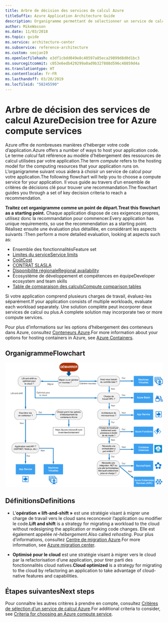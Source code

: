 ```yaml
---
title: Arbre de décision des services de calcul Azure
titleSuffix: Azure Application Architecture Guide
description: Organigramme permettant de sélectionner un service de calcul.
author: MikeWasson
ms.date: 11/03/2018
ms.topic: guide
ms.service: architecture-center
ms.subservice: reference-architecture
ms.custom: seojan19
ms.openlocfilehash: e3df1cbdd049e8c40597a85eca29899d8d0d1bc3
ms.sourcegitcommit: c053e6edb429299a0ad9b327888d596c48859d4a
ms.translationtype: HT
ms.contentlocale: fr-FR
ms.lasthandoff: 03/20/2019
ms.locfileid: "58245590"
---
```

# <a name="decision-tree-for-azure-compute-services"></a><span data-ttu-id="389d5-103">Arbre de décision des services de calcul Azure</span><span class="sxs-lookup"><span data-stu-id="389d5-103">Decision tree for Azure compute services</span></span>

<span data-ttu-id="389d5-104">Azure offre de nombreuses manières d’héberger votre code d’application.</span><span class="sxs-lookup"><span data-stu-id="389d5-104">Azure offers a number of ways to host your application code.</span></span> <span data-ttu-id="389d5-105">Le terme *calcul* fait référence au modèle d’hébergement des ressources de calcul utilisées par votre application.</span><span class="sxs-lookup"><span data-stu-id="389d5-105">The term *compute* refers to the hosting model for the computing resources that your application runs on.</span></span> <span data-ttu-id="389d5-106">L’organigramme suivant vous aidera à choisir un service de calcul pour votre application.</span><span class="sxs-lookup"><span data-stu-id="389d5-106">The following flowchart will help you to choose a compute service for your application.</span></span> <span data-ttu-id="389d5-107">Il vous guide au travers d’un ensemble de critères de décisions clé pour trouver une recommandation.</span><span class="sxs-lookup"><span data-stu-id="389d5-107">The flowchart guides you through a set of key decision criteria to reach a recommendation.</span></span>

<span data-ttu-id="389d5-108">**Traitez cet organigramme comme un point de départ.**</span><span class="sxs-lookup"><span data-stu-id="389d5-108">**Treat this flowchart as a starting point.**</span></span> <span data-ttu-id="389d5-109">Chaque application dispose de ces exigences propres, utilisez donc la recommandation pour commencer.</span><span class="sxs-lookup"><span data-stu-id="389d5-109">Every application has unique requirements, so use the recommendation as a starting point.</span></span> <span data-ttu-id="389d5-110">Réalisez ensuite une évaluation plus détaillée, en considérant les aspects suivants :</span><span class="sxs-lookup"><span data-stu-id="389d5-110">Then perform a more detailed evaluation, looking at aspects such as:</span></span>

- <span data-ttu-id="389d5-111">Ensemble des fonctionnalités</span><span class="sxs-lookup"><span data-stu-id="389d5-111">Feature set</span></span>
- [<span data-ttu-id="389d5-112">Limites du service</span><span class="sxs-lookup"><span data-stu-id="389d5-112">Service limits</span></span>](/azure/azure-subscription-service-limits)
- [<span data-ttu-id="389d5-113">Coût</span><span class="sxs-lookup"><span data-stu-id="389d5-113">Cost</span></span>](https://azure.microsoft.com/pricing/)
- [<span data-ttu-id="389d5-114">CONTRAT SLA</span><span class="sxs-lookup"><span data-stu-id="389d5-114">SLA</span></span>](https://azure.microsoft.com/support/legal/sla/)
- [<span data-ttu-id="389d5-115">Disponibilité régionale</span><span class="sxs-lookup"><span data-stu-id="389d5-115">Regional availability</span></span>](https://azure.microsoft.com/global-infrastructure/services/)
- <span data-ttu-id="389d5-116">Écosystème de développement et compétences en équipe</span><span class="sxs-lookup"><span data-stu-id="389d5-116">Developer ecosystem and team skills</span></span>
- [<span data-ttu-id="389d5-117">Table de comparaison des calculs</span><span class="sxs-lookup"><span data-stu-id="389d5-117">Compute comparison tables</span></span>](./compute-comparison.md)

<span data-ttu-id="389d5-118">Si votre application comprend plusieurs charges de travail, évaluez-les séparément.</span><span class="sxs-lookup"><span data-stu-id="389d5-118">If your application consists of multiple workloads, evaluate each workload separately.</span></span> <span data-ttu-id="389d5-119">Une solution complète peut incorporer deux services de calcul ou plus.</span><span class="sxs-lookup"><span data-stu-id="389d5-119">A complete solution may incorporate two or more compute services.</span></span>

<span data-ttu-id="389d5-120">Pour plus d’informations sur les options d’hébergement des conteneurs dans Azure, consultez [Conteneurs Azure](https://azure.microsoft.com/overview/containers/).</span><span class="sxs-lookup"><span data-stu-id="389d5-120">For more information about your options for hosting containers in Azure, see [Azure Containers](https://azure.microsoft.com/overview/containers/).</span></span>

## <a name="flowchart"></a><span data-ttu-id="389d5-121">Organigramme</span><span class="sxs-lookup"><span data-stu-id="389d5-121">Flowchart</span></span>

![Arbre de décision des services de calcul Azure](../images/compute-decision-tree.svg)

## <a name="definitions"></a><span data-ttu-id="389d5-123">Définitions</span><span class="sxs-lookup"><span data-stu-id="389d5-123">Definitions</span></span>

- <span data-ttu-id="389d5-124">L’**opération « lift-and-shift »** est une stratégie visant à migrer une charge de travail vers le cloud sans reconcevoir l’application ou modifier le code.</span><span class="sxs-lookup"><span data-stu-id="389d5-124">**Lift and shift** is a strategy for migrating a workload to the cloud without redesigning the application or making code changes.</span></span> <span data-ttu-id="389d5-125">Elle est également appelée *ré-hébergement*.</span><span class="sxs-lookup"><span data-stu-id="389d5-125">Also called *rehosting*.</span></span> <span data-ttu-id="389d5-126">Pour plus d’informations, consultez [Centre de migration Azure](https://azure.microsoft.com/migration/).</span><span class="sxs-lookup"><span data-stu-id="389d5-126">For more information, see [Azure migration center](https://azure.microsoft.com/migration/).</span></span>

- <span data-ttu-id="389d5-127">**Optimisé pour le cloud** est une stratégie visant à migrer vers le cloud par la refactorisation d’une application, pour tirer parti des fonctionnalités cloud natives.</span><span class="sxs-lookup"><span data-stu-id="389d5-127">**Cloud optimized** is a strategy for migrating to the cloud by refactoring an application to take advantage of cloud-native features and capabilities.</span></span>

## <a name="next-steps"></a><span data-ttu-id="389d5-128">Étapes suivantes</span><span class="sxs-lookup"><span data-stu-id="389d5-128">Next steps</span></span>

<span data-ttu-id="389d5-129">Pour connaître les autres critères à prendre en compte, consultez [Critères de sélection d’un service de calcul Azure](./compute-comparison.md).</span><span class="sxs-lookup"><span data-stu-id="389d5-129">For additional criteria to consider, see [Criteria for choosing an Azure compute service](./compute-comparison.md).</span></span>
